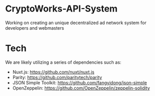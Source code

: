# CryptoWorks-API-System
Working on creating an unique decentralized ad network system for developers and webmasters

# Tech
We are likely utilizing a series of dependencies such as: 
- Nuxt.js: https://github.com/nuxt/nuxt.js
- Parity: https://github.com/paritytech/parity 
- JSON Simple Toolkit: https://github.com/fangyidong/json-simple
- OpenZeppelin: https://github.com/OpenZeppelin/zeppelin-solidity
